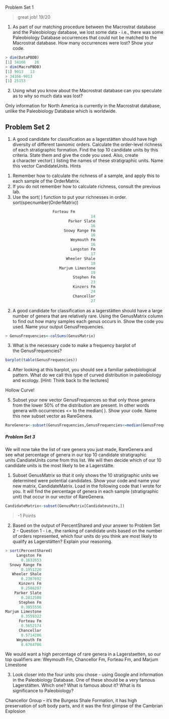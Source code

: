 Problem Set 1

> great job! 19/20

1) As part of our matching procedure between the Macrostrat database and the Paleobiology database, we lost some data - i.e., there was some Paleobiology Database occurrences that could not be matched to the Macrostrat database. How many occurrences were lost? Show your code.

````R
> dim(DataPBDB)
[1] 34166    26
> dim(MacroPBDB)
[1] 9013   13
> 34166-9013
[1] 25153
````

2) Using what you know about the Macrostrat database can you speculate as to why so much data was lost?

Only information for North America is currently in the Macrostrat database, unlike the Paleobiology Database which is worldwide. 

## Problem Set 2

1) A good candidate for classification as a lagerstätten should have high diversity of different taxnomic orders. Calculate the order-level richness of each stratigraphic formation. Find the top 10 candidate units by this criteria. State them and give the code you used. Also, create a character vector( ) listing the names of these stratigraphic units. Name this vector CandidateUnits.
Hints

1. Remember how to calculate the richness of a sample, and apply this to each sample of the OrderMatrix.
2. If you do not remember how to calculate richness, consult the previous lab.
3. Use the sort( ) function to put your richnesses in order.
sort(specnumber(OrderMatrix))


````R
         			 Forteau Fm 
                                      14 
                            Parker Slate 
                                      16 
                          Snowy Range Fm 
                                      16 
                             Weymouth Fm 
                                      16 
                             Langston Fm 
                                      17 
                           Wheeler Shale 
                                      18 
                        Marjum Limestone 
                                      19 
                              Stephen Fm 
                                      23 
                              Kinzers Fm 
                                      24 
                              Chancellor 
                                      27 
````

2) A good candidate for classification as a lagerstätten should have a large number of genera that are relatively rare. Using the GenusMatrix column to find out how many samples each genus occurs in. Show the code you used. Name your output GenusFrequencies.

````R
> GenusFrequencies<-colSums(GenusMatrix)
````

3) What is the necessary code to make a frequency barplot of the GenusFrequencies?

````R
barplot(table(GenusFrequencies))
````

4) After looking at this barplot, you should see a familiar paleobiological pattern. What do we call this type of curved distribution in paleobiology and ecology. [Hint: Think back to the lectures]

Hollow Curve!

5) Subset your new vector GenusFrequences so that only those genera from the lower 50% of the distribution are present. In other words genera with occurrences <= to the median( ). Show your code. Name this new subset vector as RareGenera.

````R
RareGenera<-subset(GenusFrequencies,GenusFrequencies<=median(GenusFrequencies))
````

##### Problem Set 3
We will now take the list of rare genera you just made, RareGenera and see what percentage of genera in our top 10 candidate stratigraphic units CandiateUnits come from this list. We will then decide which of our 10 candidate units is the most likely to be a Lagerstätte.

1) Subset GenusMatrix so that it only shows the 10 stratigraphic units we determined were potential candidates. Show your code and name your new matrix, CandidateMatrix.
Load in the following code that I wrote for you. It will find the percentage of genera in each sample (stratigraphic unit) that occur in our vector of RareGenera.

````R
CandidateMatrix<-subset(GenusMatrix[Candidateunits,])
````

> -1 Points

2) Based on the output of PercentShared and your answer to Problem Set 2 - Question 1 - i.e., the ranking of candidate units based on the number of orders represented, which four units do you think are most likely to qualify as Lagerstätten? Explain your reasoning.

````R
> sort(PercentShared)
     Langston Fm 
       0.1632653 
  Snowy Range Fm 
       0.1951220 
   Wheeler Shale 
       0.2307692 
      Kinzers Fm 
       0.2586207 
    Parker Slate 
       0.2812500 
      Stephen Fm 
       0.3055556 
Marjum Limestone 
       0.3559322 
      Forteau Fm 
       0.5652174 
      Chancellor 
       0.5714286 
     Weymouth Fm 
       0.6764706 
````

We would want a high percentage of rare genera in a Lagerstaetten, so our top qualifiers are: Weymouth Fm, Chancellor Fm, Forteau Fm, and Marjum Limestone

3) Look closer into the four units you chose - using Google and information in the Paleobiology Database. One of these should be a very famous Lagerstätten. Which one? What is famous about it? What is its significance to Paleobiology?

Chancellor Group – it’s the Burgess Shale Formation, it has high preservation of soft body parts, and it was the first glimpse of the Cambrian Explosion 
